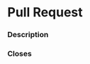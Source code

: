 # Pull Request

### Description
<!-- describe your pull request -->

### Closes
<!-- add references to issues you are closing here -->
